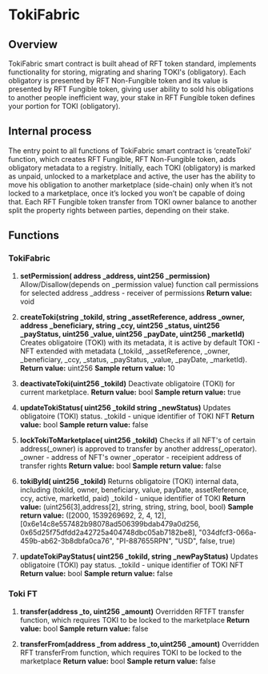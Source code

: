 # TokiFabric
## Overview
TokiFabric smart contract is built ahead of RFT token standard, implements functionality for storing, migrating and sharing TOKI's (obligatory). Each obligatory is presented by RFT Non-Fungible token and its value is presented by RFT Fungible token, giving user ability to sold his obligations to another people inefficient way, your stake in RFT Fungible token defines your portion for TOKI (obligatory).

## Internal process

The entry point to all functions of  TokiFabric smart contract is ‘createToki’ function, which creates RFT Fungible, RFT Non-Fungible token, adds obligatory metadata to a registry. Initially, each TOKI (obligatory) is marked as unpaid, unlocked to a marketplace and active, the user has the ability to move his obligation to another marketplace (side-chain) only when it’s not locked to a marketplace, once it’s locked you won’t be capable of doing that. Each RFT Fungible token transfer from TOKI owner balance to another split the property rights between parties, depending on their stake.

## Functions

### TokiFabric

1.  **setPermission( address _address, uint256 _permission)**
Allow/Disallow(depends on _permission value) function call permissions for selected address _address - receiver of permissions
**Return value:** void

2. **createToki(string _tokiId, string _assetReference, address _owner, address _beneficiary, string _ccy, uint256 _status, uint256 _payStatus, uint256 _value, uint256 _payDate, uint256 _marketId)**
Creates obligatoire (TOKI) with its metadata, it is active by default TOKI - NFT extended with metadata (_tokiId, _assetReference, _owner, _beneficiary, _ccy, _status, _payStatus, _value, _payDate, _marketId).
**Return value:** uint256
**Sample return value:** 10

3.  **deactivateToki(uint256 _tokiId)**
Deactivate obligatoire (TOKI) for current marketplace.
**Return value:**  bool
**Sample return value:** true

4.  **updateTokiStatus( uint256 _tokiId string _newStatus)**
Updates obligatoire (TOKI) status. 
_tokiId - unique identifier of TOKI NFT
**Return value:** bool
**Sample return value:** false

6.  **lockTokiToMarketplace( uint256 _tokiId)**
Checks if all NFT's of certain address(_owner) is approved to transfer by another address(_operator).
 _owner - address of NFT's owner 
 _operator - receipient address of transfer rights
**Return value:** bool
**Sample return value:** false

7.  **tokiById( uint256 _tokiId)**
Returns obligatoire (TOKI) internal data, including (tokiId, owner, beneficiary, value, payDate, assetReference, ccy, active, marketId, paid) 
_tokiId - unique identifier of TOKI
**Return value:** (uint256[3],address[2], string, string, string, bool, bool)
**Sample return value:** ([2000, 1539269692, 2, 4, 12], [0x6e14c8e557482b98078ad506399bdab479a0d256, 0x65d25f75dfdd2a42725a404748dbc05ab7182be8], "034dfcf3-066a-459b-ab62-3b8dbfa0ca76", "PI-887655RPN", "USD", false, true)

8.  **updateTokiPayStatus( uint256 _tokiId, string _newPayStatus)**
Updates obligatoire (TOKI) pay status. 
_tokiId - unique identifier of TOKI NFT
**Return value:** bool
**Sample return value:** false

### Toki FT

1.  **transfer(address _to, uint256 _amount)**
Overridden RFTFT transfer function, which requires TOKI to be locked to the marketplace
**Return value:** bool
**Sample return value:** false

2.  **transferFrom(address _from address _to,uint256 _amount)**
Overridden RFT transferFrom function, which requires TOKI to be locked to the marketplace
**Return value:** bool
**Sample return value:** false
    
 